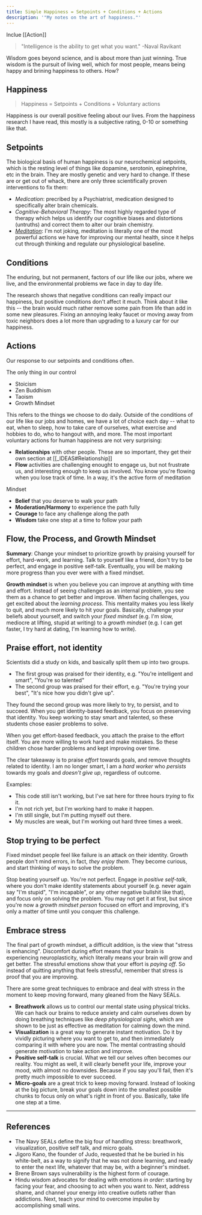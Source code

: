 ```yaml
---
title: Simple Happiness = Setpoints + Conditions + Actions
description: '"My notes on the art of happiness."'
---
```



Inclue [[Action]]


> "Intelligence is the ability to get what you want."
> -Naval Ravikant

Wisdom goes beyond science, and is about more than just winning. True wisdom is the pursuit of living well, which for most people, means being happy and brining happiness to others. How? 

## Happiness
> Happiness = Setpoints + Conditions + Voluntary actions

Happiness is our overall positive feeling about our lives. From the happiness research I have read, this mostly is a subjective rating, 0-10 or something like that.

## Setpoints 
The biological basis of human happiness is our neurochemical setpoints, which is the resting level of things like dopamine, serotonin, epinephrine, etc in the brain. They are mostly genetic and very hard to change. If these are or get out of whack, there are only three scientifically proven interventions to fix them:
- *Medication*: precribed by a Psychiatrist, medication designed to specifically alter brain chemicals.
- *Cognitive-Behavioral Therapy*: The most highly regarded type of therapy which helps us identify our cognitive biases and distortions (untruths) and correct them to alter our brain chemistry.
- [*Meditation*](_NOTES/Breathing.md): I'm not joking, meditation is literally one of the most powerful actions we have for improving our mental health, since it helps cut through thinking and regulate our physiological baseline.

## Conditions
The enduring, but not permanent, factors of our life like our jobs, where we live, and the environmental problems we face in day to day life. 

The research shows that negative conditions can really impact our happiness, but positive conditions don't affect it much. Think about it like this -- the brain would much rather remove some pain from life than add in some new pleasures. Fixing an annoying leaky faucet or moving away from toxic neighbors does a lot more than upgrading to a luxury car for our happiness.

## Actions
Our response to our setpoints and conditions often.

The only thing in our control
- Stoicism
- Zen Buddhism
- Taoism
- Growth Mindset

This refers to the things we choose to do daily. Outside of the conditions of our life like our jobs and homes, we have a lot of choice each day -- what to eat, when to sleep, how to take care of ourselves, what exercise and hobbies to do, who to hangout with, and more. The most important voluntary actions for human happiness are not very surprising:
- **Relationships** with other people. These are so important, they get their own section at [[_IDEAS#Relationship]]
- **Flow** activities are challenging enought to engage us, but not frustrate us, and interesting enough to keep us involved. You know you're flowing when you lose track of time. In a way, it's the active form of meditation

Mindset
- **Belief** that you deserve to walk your path
- **Moderation/Harmony** to experience the path fully
- **Courage** to face any challenge along the path
- **Wisdom** take one step at a time to follow your path

## Flow, the Process, and Growth Mindset
**Summary**: Change your mindset to prioritize growth by praising yourself for effort, hard-work, and learning. Talk to yourself like a friend, don't try to be perfect, and engage in positive self-talk. Eventually, you will be making more progress than you ever were with a fixed mindset.


**Growth mindset** is when you believe you can improve at anything with time and effort. 
Instead of seeing challenges as an internal problem, you see them as a chance to get better and improve. When facing challenges, you get excited about the *learning process*. This mentality makes you less likely to quit, and much more likely to hit your goals. Basically, challenge your beliefs about yourself, and switch your *fixed mindset* (e.g. I'm slow, mediocre at lifting, stupid at writing) to a *growth mindset* (e.g. I can get faster, I try hard at dating, I'm learning how to write).

## Praise effort, not identity
Scientists did a study on kids, and basically split them up into two groups.
- The first group was praised for their identity, e.g. "You're intelligent and smart", "You're so talented"
- The second group was praised for their effort, e.g. "You're trying your best", "It's nice how you didn't give up".

They found the second group was more likely to try, to persist, and to succeed. When you get identity-based feedback, you focus on preserving that identity. You keep working to stay smart and talented, so these students chose easier problems to solve. 

When you get effort-based feedback, you attach the praise to the effort itself. You are more willing to work hard and make mistakes. So these children chose harder problems and kept improving over time.

The clear takeaway is to praise *effort* towards goals, and remove thoughts related to identity. I am no longer smart, I am a *hard worker* who *persists* towards my goals and *doesn't give up*, regardless of outcome.

Examples:
- This code still isn't working, but I've sat here for three hours *trying* to fix it.
- I'm not rich yet, but I'm working hard to make it happen.
- I'm still single, but I'm putting myself out there.
- My muscles are weak, but I'm working out hard three times a week.

## Stop trying to be perfect
Fixed mindset people feel like failure is an attack on their identity. Growth people don't mind errors, in fact, *they enjoy them*. They become curious, and start thinking of ways to solve the problem.

Stop beating yourself up. You're not perfect. Engage in *positive self-talk*, where you don't make identity statements about yourself (e.g. never again say "I'm stupid", "I'm incapable", or any other negative bullshit like that), and focus only on solving the problem. You may not get it at first, but since you're now a *growth mindset person* focused on effort and improving, it's only a matter of time until you conquer this challenge.

## Embrace stress 
The final part of growth mindset, a difficult addition, is the view that "stress is enhancing". Discomfort during effort means that your brain is experiencing neuroplasticity, which literally means your brain will grow and get better. The stressful emotions show that your effort is *paying off*. So instead of quitting anything that feels stressful, remember that stress is proof that you are improving.

There are some great techniques to embrace and deal with stress in the moment to keep moving forward, many gleaned from the Navy SEALs.

- **Breathwork** allows us to control our mental state using physical tricks. We can hack our brains to reduce anxiety and calm ourselves down by doing breathing techniques like *deep physiological sighs*, which are shown to be just as effective as meditation for calming down the mind.
- **Visualization** is a great way to generate instant motivation. Do it by vividly picturing where you want to get to, and then immediately comparing it with where you are now. The mental contrasting should generate motivation to take action and improve.
- **Positive self-talk** is crucial. What we tell our selves often becomes our reality. You might as well, it will clearly benefit your life, improve your mood, with almost no downsides. Because if you say you'll fail, then it's pretty much impossible to ever succeed.
- **Micro-goals** are a great trick to keep moving forward. Instead of looking at the big picture, break your goals down into the smallest possible chunks to focus only on what's right in front of you. Basically, take life one step at a time.


---
## References
- The Navy SEALs define the big four of handling stress: breathwork, visualization, positive self talk, and micro goals.
- Jigoro Kano, the founder of Judo, requested that he be buried in his white-belt, as a way to signify that he was not done learning, and ready to enter the next life, whatever that may be, with a beginner's mindset.
- Brene Brown says vulnerability is the highest form of courage.
- Hindu wisdom advocates for dealing with emotions *in order*: starting by facing your fear, and choosing to act when you want to. Next, address shame, and channel your energy into creative outlets rather than addictions. Next, teach your mind to overcome impulse by accomplishing small wins.
